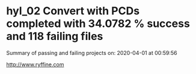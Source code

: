 # hyl_02 Convert with PCDs completed with 34.0782 % success and 118 failing files

Summary of passing and failing projects on: 2020-04-01 at 00:59:56

http://www.ryffine.com
